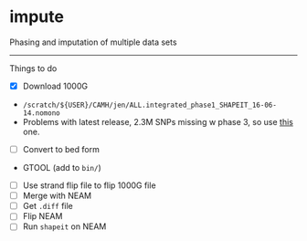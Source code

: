 # impute
Phasing and imputation of multiple data sets

----------------------

Things to do
- [x] Download 1000G 
 - `/scratch/${USER}/CAMH/jen/ALL.integrated_phase1_SHAPEIT_16-06-14.nomono`
 - Problems with latest release, 2.3M SNPs missing w phase 3, so use [this](https://mathgen.stats.ox.ac.uk/impute/data_download_1000G_phase1_integrated_SHAPEIT2_16-06-14.html) one.
- [ ] Convert to bed form
 - GTOOL (add to `bin/`)
- [ ] Use strand flip file to flip 1000G file
- [ ] Merge with NEAM
 -  [ ] Get `.diff` file
- [ ] Flip NEAM
- [ ] Run `shapeit` on NEAM
